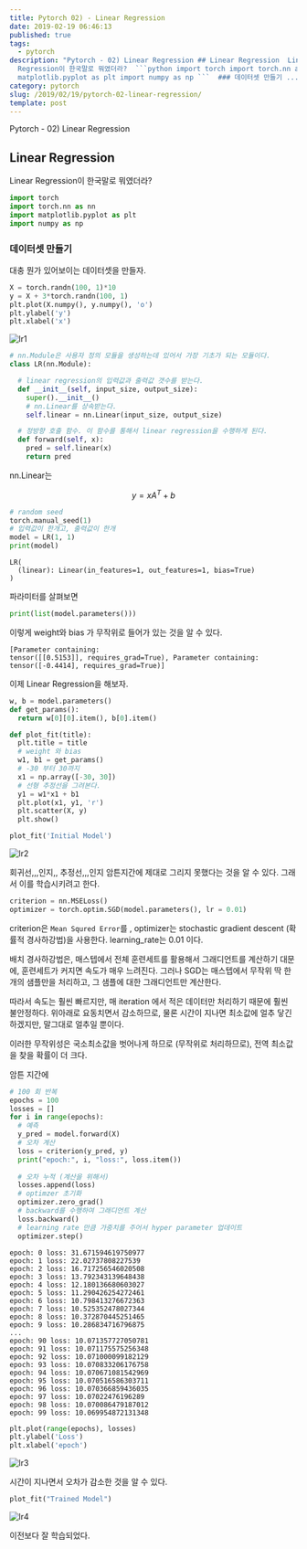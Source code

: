 ```yaml
---
title: Pytorch 02) - Linear Regression
date: 2019-02-19 06:46:13
published: true
tags:
  - pytorch
description: "Pytorch - 02) Linear Regression ## Linear Regression  Linear
  Regression이 한국말로 뭐였더라?  ```python import torch import torch.nn as nn import
  matplotlib.pyplot as plt import numpy as np ```  ### 데이터셋 만들기 ..."
category: pytorch
slug: /2019/02/19/pytorch-02-linear-regression/
template: post
---
```

Pytorch - 02) Linear Regression

## Linear Regression

Linear Regression이 한국말로 뭐였더라?

```python
import torch
import torch.nn as nn
import matplotlib.pyplot as plt
import numpy as np
```

### 데이터셋 만들기

대충 뭔가 있어보이는 데이터셋을 만들자.

```python
X = torch.randn(100, 1)*10
y = X + 3*torch.randn(100, 1)
plt.plot(X.numpy(), y.numpy(), 'o')
plt.ylabel('y')
plt.xlabel('x')
```

![lr1](../images/lr1.png)

```python
# nn.Module은 사용자 정의 모듈을 생성하는데 있어서 가장 기초가 되는 모듈이다.
class LR(nn.Module):

  # linear regression의 입력값과 출력값 갯수를 받는다.
  def __init__(self, input_size, output_size):
    super().__init__()
    # nn.Linear를 상속받는다.
    self.linear = nn.Linear(input_size, output_size)

  # 정방향 호출 함수. 이 함수를 통해서 linear regression을 수행하게 된다.
  def forward(self, x):
    pred = self.linear(x)
    return pred
```

nn.Linear는 

$$y = xA^{T} + b$$

```python
# random seed
torch.manual_seed(1)
# 입력값이 한개고, 출력값이 한개
model = LR(1, 1)
print(model)
```

```
LR(
  (linear): Linear(in_features=1, out_features=1, bias=True)
)
```

파라미터를 살펴보면

```python
print(list(model.parameters()))
```

이렇게 weight와 bias 가 무작위로 들어가 있는 것을 알 수 있다.

```
[Parameter containing:
tensor([[0.5153]], requires_grad=True), Parameter containing:
tensor([-0.4414], requires_grad=True)]
```

이제 Linear Regression을 해보자.


```python
w, b = model.parameters()
def get_params():
  return w[0][0].item(), b[0].item()

def plot_fit(title):
  plt.title = title
  # weight 와 bias
  w1, b1 = get_params()
  # -30 부터 30까지 
  x1 = np.array([-30, 30])
  # 선형 추정선을 그려본다.
  y1 = w1*x1 + b1
  plt.plot(x1, y1, 'r')
  plt.scatter(X, y)
  plt.show()

plot_fit('Initial Model')
```

![lr2](../images/lr2.png)

회귀선,,,인지,, 추정선,,,인지 암튼지간에 제대로 그리지 못했다는 것을 알 수 있다. 그래서 이를 학습시키려고 한다.

```python
criterion = nn.MSELoss()
optimizer = torch.optim.SGD(model.parameters(), lr = 0.01)
```

criterion은 `Mean Squred Error`를 , optimizer는 stochastic gradient descent (확률적 경사하강법)을 사용한다. learning_rate는 0.01 이다.

배치 경사하강법은, 매스텝에서 전체 훈련세트를 활용해서 그래디언트를 계산하기 대문에, 훈련세트가 커지면 속도가 매우 느려진다. 그러나 SGD는 매스텝에서 무작위 딱 한개의 샘플만을 처리하고, 그 샘플에 대한 그래디언트만 계산한다. 

따라서 속도는 훨씬 빠르지만, 매 iteration 에서 적은 데이터만 처리하기 때문에 훨씬 불안정하다. 위아래로 요동치면서 감소하므로, 물론 시간이 지나면 최소값에 얼추 닿긴 하겠지만, 말그대로 얼추일 뿐이다. 

이러한 무작위성은 국소최소값을 벗어나게 하므로 (무작위로 처리하므로), 전역 최소값을 찾을 확률이 더 크다. 

암튼 지간에


```python
# 100 회 반복
epochs = 100
losses = []
for i in range(epochs):
  # 예측
  y_pred = model.forward(X)
  # 오차 계산
  loss = criterion(y_pred, y)
  print("epoch:", i, "loss:", loss.item())
  
  # 오차 누적 (계산을 위해서)
  losses.append(loss)
  # optimzer 초기화
  optimizer.zero_grad()
  # backward를 수행하여 그래디언트 계산
  loss.backward()
  # learning rate 만큼 가중치를 주어서 hyper parameter 업데이트
  optimizer.step()
```

```
epoch: 0 loss: 31.671594619750977
epoch: 1 loss: 22.02737808227539
epoch: 2 loss: 16.717256546020508
epoch: 3 loss: 13.792343139648438
epoch: 4 loss: 12.180136680603027
epoch: 5 loss: 11.290426254272461
epoch: 6 loss: 10.798413276672363
epoch: 7 loss: 10.525352478027344
epoch: 8 loss: 10.372870445251465
epoch: 9 loss: 10.286834716796875
...
epoch: 90 loss: 10.071357727050781
epoch: 91 loss: 10.071175575256348
epoch: 92 loss: 10.071000099182129
epoch: 93 loss: 10.070833206176758
epoch: 94 loss: 10.070671081542969
epoch: 95 loss: 10.070516586303711
epoch: 96 loss: 10.070366859436035
epoch: 97 loss: 10.07022476196289
epoch: 98 loss: 10.070086479187012
epoch: 99 loss: 10.069954872131348
```

```python
plt.plot(range(epochs), losses)
plt.ylabel('Loss')
plt.xlabel('epoch')
```

![lr3](../images/lr3.png)

시간이 지나면서 오차가 감소한 것을 알 수 있다. 

```python
plot_fit("Trained Model")
```

![lr4](../images/lr4.png)

이전보다 잘 학습되었다.